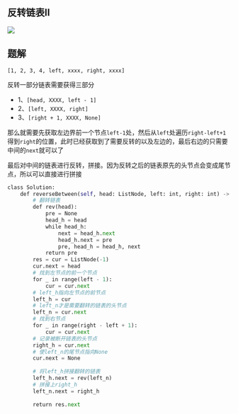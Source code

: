 ## 反转链表II

![](Pasted%20image%2020221211215055.png)

## 题解

`[1, 2, 3, 4, left, xxxx, right, xxxx]`

反转一部分链表需要获得三部分

- 1、`[head, XXXX, left - 1]`
- 2、`[left, XXXX, right]`
- 3、`[right + 1, XXXX, None]`

那么就需要先获取左边界前一个节点`left-1`处，然后从`left`处遍历`right-left+1`得到`right`的位置，此时已经获取到了需要反转的以及左边的，最后右边的只需要中间的`next`就可以了

最后对中间的链表进行反转，拼接。因为反转之后的链表原先的头节点会变成尾节点，所以可以直接进行拼接


```python
class Solution:
	def reverseBetween(self, head: ListNode, left: int, right: int) -> ListNode:
		# 翻转链表
		def rev(head):
			pre = None
			head_h = head
			while head_h:
				next = head_h.next
				head_h.next = pre
				pre, head_h = head_h, next
			return pre
		res = cur = ListNode(-1)
		cur.next = head
		# 找到左节点的前一个节点
		for _ in range(left - 1):
			cur = cur.next
		# left_h指向左节点的前节点        
		left_h = cur 
		# left_n才是需要翻转的链表的头节点
		left_n = cur.next
		# 找到右节点
		for _ in range(right - left + 1):
			cur = cur.next
		# 记录被断开链表的头节点
		right_h = cur.next
		# 使left_n的尾节点指向None
		cur.next = None
	
		# 将left_h拼接翻转的链表
		left_h.next = rev(left_n)
		# 拼接上right_h
		left_n.next = right_h
	
		return res.next
```
